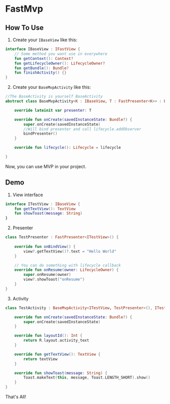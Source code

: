 # FastMvp

## How To Use

1. Create your `IBaseView` like this:

```kotlin
interface IBaseView : IFastView {
    // Some method you want use in everywhere
    fun getContext(): Context?
    fun getLifecycleOwner(): LifecycleOwner?
    fun getBundle(): Bundle?
    fun finishActivity() {}
}
```

2. Create your `BaseMvpActivity` like this:

```kotlin
//The BaseActivity is yourself BaseActivity
abstract class BaseMvpActivity<K : IBaseView, T : FastPresenter<K>> : BaseActivity(),IFastMVP<K,T> {

    override lateinit var presenter: T

    override fun onCreate(savedInstanceState: Bundle?) {
        super.onCreate(savedInstanceState)
        //Will bind presenter and call lifecycle.addObserver
        bindPresenter()
    }

    override fun lifecycle(): Lifecycle = lifecycle

}
```
Now, you can use MVP in your project.

## Demo

1. View interface

```kotlin
interface ITestView : IBaseView {
    fun getTextView(): TextView
    fun showToast(message: String)
}
```

2. Presenter

```kotlin
class TestPresenter : FastPresenter<ITestView>() {
    
    override fun onBindView() {
        view?.getTextView()?.text = "Hello World"
    }

    // You can do something with lifecycle callback
    override fun onResume(owner: LifecycleOwner) {
        super.onResume(owner)
        view?.showToast("onResume")
    }
}
```

3. Activity

```kotlin
class TestActivity : BaseMvpActivity<ITestView, TestPresenter>(), ITestView {

    override fun onCreate(savedInstanceState: Bundle?) {
        super.onCreate(savedInstanceState)
    }

    override fun layoutId(): Int {
        return R.layout.activity_text
    }

    override fun getTextView(): TextView {
        return textView
    }

    override fun showToast(message: String) {
        Toast.makeText(this, message, Toast.LENGTH_SHORT).show()
    }
}
```

That's All!